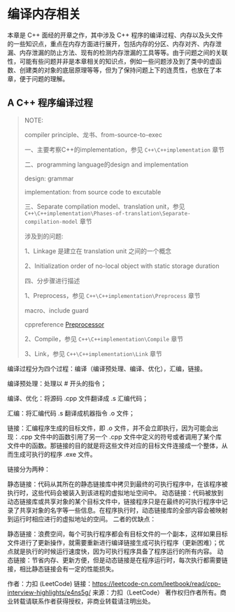 # 编译内存相关

本章是 C++ 面经的开章之作，其中涉及 C++ 程序的编译过程、内存以及头文件的一些知识点，重点在内存方面进行展开，包括内存的分区、内存对齐、内存泄漏、内存泄漏的防止方法、现有的检测内存泄漏的工具等等。由于问题之间的关联性，可能有些问题并非是本章相关的知识点，例如一些问题涉及到了类中的虚函数、创建类的对象的底层原理等等，但为了保持问题上下的连贯性，也放在了本章，便于问题的理解。



## A C++ 程序编译过程

> NOTE: 
>
> compiler principle、龙书、from-source-to-exec
>
> 一、主要考察C++的implementation，参见 `C++\C++implementation` 章节
>
> 二、programming language的design and implementation
>
> design: grammar
>
> implementation: from source code to excutable
>
> 三、Separate compilation model、translation unit，参见 `C++\C++implementation\Phases-of-translation\Separate-compilation-model` 章节
>
> 涉及到的问题:
>
> 1、Linkage 是建立在 translation unit 之间的一个概念
>
> 2、Initialization order of no-local object with static storage duration
>
> 四、分步骤进行描述
>
> 1、Preprocess，参见 `C++\C++implementation\Preprocess` 章节
>
> macro、include guard
>
> cppreference [Preprocessor](https://en.cppreference.com/w/cpp/preprocessor)
>
> 2、Compile，参见 `C++\C++implementation\Compile` 章节
>
> 3、Link，参见 `C++\C++implementation\Link` 章节





编译过程分为四个过程：编译（编译预处理、编译、优化），汇编，链接。

编译预处理：处理以 # 开头的指令；

编译、优化：将源码 .cpp 文件翻译成 .s 汇编代码；

汇编：将汇编代码 .s 翻译成机器指令 .o 文件；

链接：汇编程序生成的目标文件，即 .o 文件，并不会立即执行，因为可能会出现：.cpp 文件中的函数引用了另一个 .cpp 文件中定义的符号或者调用了某个库文件中的函数。那链接的目的就是将这些文件对应的目标文件连接成一个整体，从而生成可执行的程序 .exe 文件。



链接分为两种：

静态链接：代码从其所在的静态链接库中拷贝到最终的可执行程序中，在该程序被执行时，这些代码会被装入到该进程的虚拟地址空间中。
动态链接：代码被放到动态链接库或共享对象的某个目标文件中，链接程序只是在最终的可执行程序中记录了共享对象的名字等一些信息。在程序执行时，动态链接库的全部内容会被映射到运行时相应进行的虚拟地址的空间。
二者的优缺点：

静态链接：浪费空间，每个可执行程序都会有目标文件的一个副本，这样如果目标文件进行了更新操作，就需要重新进行编译链接生成可执行程序（更新困难）；优点就是执行的时候运行速度快，因为可执行程序具备了程序运行的所有内容。
动态链接：节省内存、更新方便，但是动态链接是在程序运行时，每次执行都需要链接，相比静态链接会有一定的性能损失。

作者：力扣 (LeetCode)
链接：https://leetcode-cn.com/leetbook/read/cpp-interview-highlights/e4ns5g/
来源：力扣（LeetCode）
著作权归作者所有。商业转载请联系作者获得授权，非商业转载请注明出处。